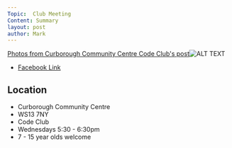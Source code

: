 ```yaml
---
Topic:  Club Meeting
Content: Summary
layout: post
author: Mark
---
```



[Photos from Curborough Community Centre Code Club's post](https://www.facebook.com/1481985248595237/posts/4645244508935946/)![ALT TEXT](https://scontent.fbhx6-1.fna.fbcdn.net/v/t39.30808-6/274210097_4645244322269298_7883813276136575719_n.jpg?stp=dst-jpg_p720x720&_nc_cat=100&ccb=1-7&_nc_sid=5f2048&_nc_ohc=eOSaL2BlLdQAX8kwP-v&_nc_ht=scontent.fbhx6-1.fna&edm=AKK4YLsEAAAA&oh=00_AfBfSMzdgg63nDgGGJ2QCs0jsKvIULK21NxTqXM69lnVAQ&oe=652B8DDE)

* [Facebook Link](https://www.facebook.com/1481985248595237/posts/4645244508935946/)

## Location

* Curborough Community Centre
* WS13 7NY
* Code Club
* Wednesdays 5:30 - 6:30pm
* 7 - 15 year olds welcome

